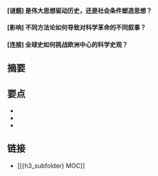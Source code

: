 #### [谜题] 是伟大思想驱动历史，还是社会条件塑造思想？


#### [影响] 不同方法论如何导致对科学革命的不同叙事？


#### [连接] 全球史如何挑战欧洲中心的科学史观？


## 摘要


## 要点

- 
- 
- 

## 链接

- [[{h3_subfolder} MOC]]
